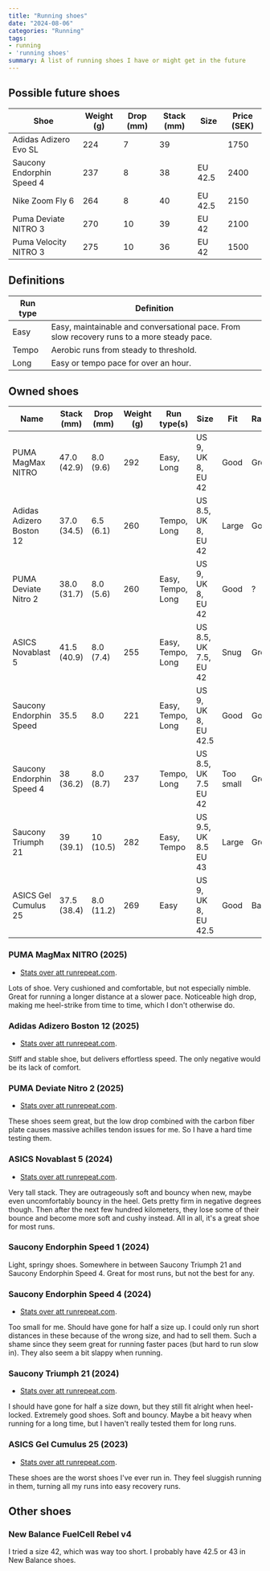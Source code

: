 ```yaml
---
title: "Running shoes"
date: "2024-08-06"
categories: "Running"
tags:
- running
- 'running shoes'
summary: A list of running shoes I have or might get in the future
---
```


## Possible future shoes

| Shoe                     | Weight (g) | Drop (mm) | Stack (mm) | Size                             | Price (SEK) |
|--------------------------|------------|-----------|------------|----------------------------------|-------------|
| Adidas Adizero Evo SL    | 224        | 7         | 39         |                                  | 1750        |
| Saucony Endorphin Speed 4| 237        | 8         | 38         | EU 42.5                          | 2400        |
| Nike Zoom Fly 6          | 264        | 8         | 40         | EU 42.5                          | 2150        |
| Puma Deviate NITRO 3     | 270        | 10        | 39         | EU 42                            | 2100        |
| Puma Velocity NITRO 3    | 275        | 10        | 36         | EU 42                            | 1500        |

## Definitions

| Run type   | Definition |
|------------|------------|
| Easy       | Easy, maintainable and conversational pace. From slow recovery runs to a more steady pace. |
| Tempo      | Aerobic runs from steady to threshold. |
| Long       | Easy or tempo pace for over an hour. |


## Owned shoes

| Name                      | Stack (mm)  | Drop (mm) | Weight (g)  | Run type(s)       | Size                  | Fit       | Rating |
|---------------------------|-------------|-----------|-------------|-------------------|-----------------------|-----------|--------|
| PUMA MagMax NITRO         | 47.0 (42.9) | 8.0 (9.6) | 292         | Easy, Long        | US 9, UK 8, EU 42     | Good      | Great  |
| Adidas Adizero Boston 12  | 37.0 (34.5) | 6.5 (6.1) | 260         | Tempo, Long       | US 8.5, UK 8, EU 42   | Large     | Good   |
| PUMA Deviate Nitro 2      | 38.0 (31.7) | 8.0 (5.6) | 260         | Easy, Tempo, Long | US 9, UK 8, EU 42     | Good      | ?      |
| ASICS Novablast 5         | 41.5 (40.9) | 8.0 (7.4) | 255         | Easy, Tempo, Long | US 8.5, UK 7.5, EU 42 | Snug      | Great  |
| Saucony Endorphin Speed   | 35.5        | 8.0       | 221         | Easy, Tempo, Long | US 9, UK 8, EU 42.5   | Good      | Good   |
| Saucony Endorphin Speed 4 | 38 (36.2)   | 8.0 (8.7) | 237         | Tempo, Long       | US 8.5, UK 7.5 EU 42  | Too small | Great  |
| Saucony Triumph 21        | 39 (39.1)   | 10 (10.5) | 282         | Easy, Tempo       | US 9.5, UK 8.5 EU 43  | Large     | Great  |
| ASICS Gel Cumulus 25      | 37.5 (38.4) | 8.0 (11.2)| 269         | Easy              | US 9, UK 8, EU 42.5   | Good      | Bad    |

### PUMA MagMax NITRO (2025)

- [Stats over att runrepeat.com](https://runrepeat.com/puma-magmax-nitro).

Lots of shoe. Very cushioned and comfortable, but not especially nimble. Great
for running a longer distance at a slower pace. Noticeable high drop, making me
heel-strike from time to time, which I don't otherwise do.


### Adidas Adizero Boston 12 (2025)

- [Stats over att runrepeat.com](https://runrepeat.com/adidas-adizero-boston-12).

Stiff and stable shoe, but delivers effortless speed.
The only negative would be its lack of comfort.

### PUMA Deviate Nitro 2 (2025)

- [Stats over att runrepeat.com](https://runrepeat.com/puma-deviate-nitro-2).

These shoes seem great, but the low drop combined with the carbon fiber plate causes massive achilles tendon issues for me.
So I have a hard time testing them.

### ASICS Novablast 5 (2024)

- [Stats over att runrepeat.com](https://runrepeat.com/asics-novablast-5).

Very tall stack. They are outrageously soft and bouncy when new, maybe even uncomfortably bouncy in the heel.
Gets pretty firm in negative degrees though. 
Then after the next few hundred kilometers, they lose some of their bounce and become more soft and cushy instead.
All in all, it's a great shoe for most runs. 

### Saucony Endorphin Speed 1 (2024)

Light, springy shoes. Somewhere in between Saucony Triumph 21 and Saucony Endorphin Speed 4. Great for most runs, but not the best for any.

### Saucony Endorphin Speed 4 (2024)

- [Stats over att runrepeat.com](https://runrepeat.com/saucony-endorphin-speed-4).

Too small for me. Should have gone for half a size up.
I could only run short distances in these because of the wrong size, and had to sell them.
Such a shame since they seem great for running faster paces (but hard to run slow in).
They also seem a bit slappy when running.

### Saucony Triumph 21 (2024)

- [Stats over att runrepeat.com](https://runrepeat.com/saucony-triumph-21).

I should have gone for half a size down, but they still fit alright when heel-locked.
Extremely good shoes. Soft and bouncy. Maybe a bit heavy when running for a long time, but I haven't really tested them for long runs.

### ASICS Gel Cumulus 25 (2023)

- [Stats over att runrepeat.com](https://runrepeat.com/asics-gel-cumulus-25).

These shoes are the worst shoes I've ever run in.
They feel sluggish running in them, turning all my runs into easy recovery runs.

## Other shoes

### New Balance FuelCell Rebel v4

I tried a size 42, which was way too short. I probably have 42.5 or 43 in New Balance shoes. 

